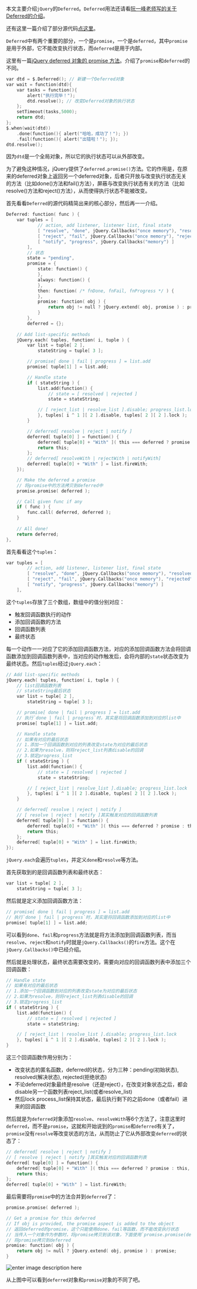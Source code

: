 本文主要介绍`jQuery`的`Deferred`。`Deferred`用法还请看[阮一峰老师写的关于Deferred的介绍](http://www.ruanyifeng.com/blog/2011/08/a_detailed_explanation_of_jquery_deferred_object.html)。

还有这里一篇介绍了部分源代码[点这里](http://www.cnblogs.com/sojuker/archive/2013/04/21/3003230.html)。

`Deferred`中有两个重要的部分，一个是`promise`，一个是`deferred`，其中`promise`是用于外部，它不能改变执行状态，而`deferred`是用于内部。

这里有一篇[jQuery deferred 对象的 promise 方法](http://blog.allenm.me/2012/01/jquery_deferred_promise_method/)。介绍了`promise`和`deferred`的不同。

```c
var dtd = $.Deferred(); // 新建一个Deferred对象
var wait = function(dtd){
	var tasks = function(){
		alert("执行完毕！");
		dtd.resolve(); // 改变Deferred对象的执行状态
	};
	setTimeout(tasks,5000);
	return dtd;
};
$.when(wait(dtd))
	.done(function(){ alert("哈哈，成功了！"); })
	.fail(function(){ alert("出错啦！"); });
dtd.resolve();
```

因为`dtd`是一个全局对象，所以它的执行状态可以从外部改变。

为了避免这种情况，jQuery提供了`deferred.promise()`方法。它的作用是，在原来的deferred对象上返回另一个deferred对象，后者只开放与改变执行状态无关的方法（比如done()方法和fail()方法），屏蔽与改变执行状态有关的方法（比如resolve()方法和reject()方法），从而使得执行状态不能被改变。

首先看看`Deferred`的源代码精简出来的核心部分，然后再一一介绍。

```c
Deferred: function( func ) {
	var tuples = [
			// action, add listener, listener list, final state
			[ "resolve", "done", jQuery.Callbacks("once memory"), "resolved" ],
			[ "reject", "fail", jQuery.Callbacks("once memory"), "rejected" ],
			[ "notify", "progress", jQuery.Callbacks("memory") ]
		],
		// 状态
		state = "pending",
		promise = {
			state: function() {
			},
			always: function() {
			},
			then: function( /* fnDone, fnFail, fnProgress */ ) {	
			},
			promise: function( obj ) {
				return obj != null ? jQuery.extend( obj, promise ) : promise;
			}
		},
		deferred = {};
		
	// Add list-specific methods
	jQuery.each( tuples, function( i, tuple ) {
		var list = tuple[ 2 ],
			stateString = tuple[ 3 ];

		// promise[ done | fail | progress ] = list.add
		promise[ tuple[1] ] = list.add;

		// Handle state
		if ( stateString ) {
			list.add(function() {
				// state = [ resolved | rejected ]
				state = stateString;

			// [ reject_list | resolve_list ].disable; progress_list.lock
			}, tuples[ i ^ 1 ][ 2 ].disable, tuples[ 2 ][ 2 ].lock );
		}

		// deferred[ resolve | reject | notify ]
		deferred[ tuple[0] ] = function() {
			deferred[ tuple[0] + "With" ]( this === deferred ? promise : this, arguments );
			return this;
		};
		// deferred[ resolveWith | rejectWith | notifyWith]
		deferred[ tuple[0] + "With" ] = list.fireWith;
	});

	// Make the deferred a promise
	// 将promise中的方法拷贝到deferred中
	promise.promise( deferred );

	// Call given func if any
	if ( func ) {
		func.call( deferred, deferred );
	}
	
	// All done!
	return deferred;
},
```

首先看看这个`tuples`：

```c
var tuples = [
		// action, add listener, listener list, final state
		[ "resolve", "done", jQuery.Callbacks("once memory"), "resolved" ],
		[ "reject", "fail", jQuery.Callbacks("once memory"), "rejected" ],
		[ "notify", "progress", jQuery.Callbacks("memory") ]
	],
```

这个`tuples`存放了三个数组，数组中的值分别对应：

 - 触发回调函数执行的动作
 - 添加回调函数的方法
 - 回调函数列表
 - 最终状态

每一个动作一一对应了它的添加回调函数方法，对应的添加回调函数方法会将回调函数添加到回调函数列表中，当对应的动作触发后，会将内部的`state`状态改变为最终状态。然后`tuples`经过`jQuery.each`：

```c
// Add list-specific methods
jQuery.each( tuples, function( i, tuple ) {
	// list回调函数列表
	// stateString最后状态
	var list = tuple[ 2 ],
		stateString = tuple[ 3 ];

	// promise[ done | fail | progress ] = list.add
	// 执行`done | fail | progress`时，其实是将回调函数添加到对应的list中
	promise[ tuple[1] ] = list.add;

	// Handle state
	// 如果有对应的最后状态
	// 1.添加一个回调函数到对应的列表改变state为对应的最后状态
	// 2.如果为resolve，则将reject_list列表disable的回调
	// 3.锁定progress_list
	if ( stateString ) {
		list.add(function() {
			// state = [ resolved | rejected ]
			state = stateString;

		// [ reject_list | resolve_list ].disable; progress_list.lock
		}, tuples[ i ^ 1 ][ 2 ].disable, tuples[ 2 ][ 2 ].lock );
	}

	// deferred[ resolve | reject | notify ]
	// [ resolve | reject | notify ]其实触发对应的回调函数列表
	deferred[ tuple[0] ] = function() {
		deferred[ tuple[0] + "With" ]( this === deferred ? promise : this, arguments );
		return this;
	};
	deferred[ tuple[0] + "With" ] = list.fireWith;
});
```

`jQuery.each`会遍历`tuples`，并定义`done`和`resolve`等方法。

首先获取到的是回调函数列表和最终状态：

```c
var list = tuple[ 2 ],
	stateString = tuple[ 3 ];
```

然后就是定义添加回调函数方法：

```c
// promise[ done | fail | progress ] = list.add
// 执行`done | fail | progress`时，其实是将回调函数添加到对应的list中
promise[ tuple[1] ] = list.add;
```

可以看到`done`、`fail`和`progress`方法就是将方法添加到回调函数列表，而当`resolve`、`reject`和`notify`时就是`jQuery.Callbacks()`的`fire`方法。这个在`jQuery.Callbacks()`中已经介绍。

然后就是处理状态，最终状态需要改变的，需要向对应的回调函数列表中添加三个回调函数：

```c
// Handle state
// 如果有对应的最后状态
// 1.添加一个回调函数到对应的列表改变state为对应的最后状态
// 2.如果为resolve，则将reject_list列表disable的回调
// 3.锁定progress_list
if ( stateString ) {
	list.add(function() {
		// state = [ resolved | rejected ]
		state = stateString;

	// [ reject_list | resolve_list ].disable; progress_list.lock
	}, tuples[ i ^ 1 ][ 2 ].disable, tuples[ 2 ][ 2 ].lock );
}
```

这三个回调函数作用分别为：

 - 改变状态的匿名函数，deferred的状态，分为三种：pending(初始状态), resolved(解决状态), rejected(拒绝状态)
 - 不论deferred对象最终是resolve（还是reject），在改变对象状态之后，都会disable另一个函数列表reject_list(或者resolve_list)
 - 然后lock process_list保持其状态，最后执行剩下的之前done（或者fail）进来的回调函数

然后就是为`deferred`对象添加`resolve`、`resolveWith`等6个方法了，注意这里时`deferred`，而不是`promise`，这就和开始说到的`promise`和`deferred`有关了，`promise`没有`resolve`等改变状态的方法，从而防止了它从外部改变`deferred`的状态了：

```c
// deferred[ resolve | reject | notify ]
// [ resolve | reject | notify ]其实触发对应的回调函数列表
deferred[ tuple[0] ] = function() {
	deferred[ tuple[0] + "With" ]( this === deferred ? promise : this, arguments );
	return this;
};
deferred[ tuple[0] + "With" ] = list.fireWith;
```

最后需要将`promise`中的方法合并到`deferred`了：

```c
promise.promise( deferred );

// Get a promise for this deferred
// If obj is provided, the promise aspect is added to the object
// 返回deferred的promise，这个只能使用done、fail等函数，而不能改变执行状态
// 当传入一个对象作为参数时，将promise拷贝到该对象，下面使用`promise.promise(deferred)`
// 将promise拷贝到deferred
promise: function( obj ) {
	return obj != null ? jQuery.extend( obj, promise ) : promise;
}
```

![enter image description here](http://cookfront.qiniudn.com/77CBDBF0-DE7B-4FBB-8DF5-A223E0F704DF.png)

从上图中可以看到`deferred`对象和`promise`对象的不同了吧。


